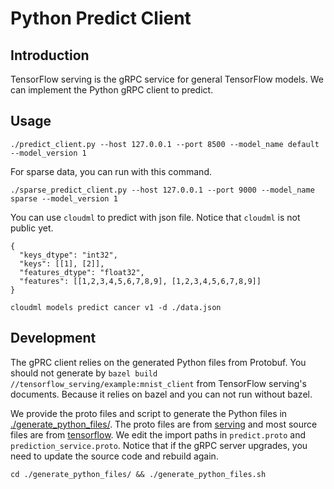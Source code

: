 # Python Predict Client

## Introduction

TensorFlow serving is the gRPC service for general TensorFlow models. We can implement the Python gRPC client to predict.

## Usage

```
./predict_client.py --host 127.0.0.1 --port 8500 --model_name default --model_version 1
```

For sparse data, you can run with this command.

```
./sparse_predict_client.py --host 127.0.0.1 --port 9000 --model_name sparse --model_version 1
```

You can use `cloudml` to predict with json file. Notice that `cloudml` is not public yet.

```
{
  "keys_dtype": "int32",
  "keys": [[1], [2]],
  "features_dtype": "float32",
  "features": [[1,2,3,4,5,6,7,8,9], [1,2,3,4,5,6,7,8,9]]
}
```

```
cloudml models predict cancer v1 -d ./data.json
```

## Development

The gPRC client relies on the generated Python files from Protobuf. You should not generate by `bazel build //tensorflow_serving/example:mnist_client` from TensorFlow serving's documents. Because it relies on bazel and you can not run without bazel.

We provide the proto files and script to generate the Python files in [./generate_python_files/](./generate_python_files/). The proto files are from [serving](https://github.com/tensorflow/serving/tree/master/tensorflow_serving/apis) and most source files are from [tensorflow](https://github.com/tensorflow/tensorflow/tree/master/tensorflow). We edit the import paths in `predict.proto` and `prediction_service.proto`. Notice that if the gRPC server upgrades, you need to update the source code and rebuild again.

```
cd ./generate_python_files/ && ./generate_python_files.sh
```
